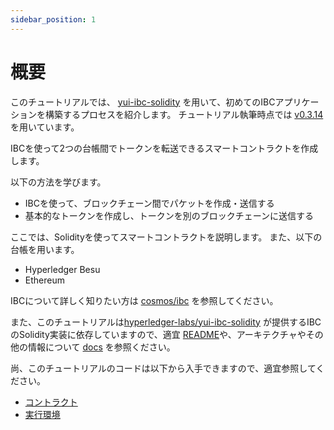 ```yaml
---
sidebar_position: 1
---
```


# 概要

このチュートリアルでは、
[yui-ibc-solidity](https://github.com/hyperledger-labs/yui-ibc-solidity)
を用いて、初めてのIBCアプリケーションを構築するプロセスを紹介します。
チュートリアル執筆時点では
[v0.3.14](https://github.com/hyperledger-labs/yui-ibc-solidity/tree/v0.3.14)
を用いています。

IBCを使って2つの台帳間でトークンを転送できるスマートコントラクトを作成します。

以下の方法を学びます。
- IBCを使って、ブロックチェーン間でパケットを作成・送信する
- 基本的なトークンを作成し、トークンを別のブロックチェーンに送信する

ここでは、Solidityを使ってスマートコントラクトを説明します。
また、以下の台帳を用います。
- Hyperledger Besu
- Ethereum

IBCについて詳しく知りたい方は
[cosmos/ibc](https://github.com/cosmos/ibc)
を参照してください。

また、このチュートリアルは[hyperledger-labs/yui-ibc-solidity](https://github.com/hyperledger-labs/yui-ibc-solidity)
が提供するIBCのSolidity実装に依存していますので、適宜
[README](https://github.com/hyperledger-labs/yui-ibc-solidity#readme)や、アーキテクチャやその他の情報について
[docs](https://github.com/hyperledger-labs/yui-ibc-solidity/tree/main/docs)
を参照ください。

尚、このチュートリアルのコードは以下から入手できますので、適宜参照してください。
- [コントラクト](https://github.com/hyperledger-labs/yui-docs/tree/main/contracts/minitoken/solidity)
- [実行環境](https://github.com/hyperledger-labs/yui-docs/tree/main/samples/minitoken-besu-ethereum)
